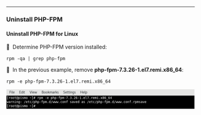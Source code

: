 ___
### Uninstall PHP-FPM

#### Uninstall PHP-FPM for Linux

🔴 &nbsp;Determine PHP-FPM version installed:
```
rpm -qa | grep php-fpm
```

🔴 &nbsp;In the previous example, remove **php-fpm-7.3.26-1.el7.remi.x86_64**:

```
rpm -e php-fpm-7.3.26-1.el7.remi.x86_64
```

![Image: Determine PHP-FPM  Version](images/image_uninstall_php_fpm_determine_version.png)
